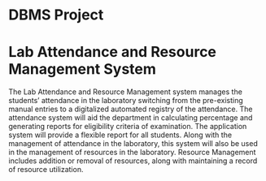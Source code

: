 # DBMS Project
# Lab Attendance and Resource Management System

The Lab Attendance and Resource Management system manages the students’ attendance in the
laboratory switching from the pre-existing manual entries to a digitalized automated registry of
the attendance. The attendance system will aid the department in calculating percentage and
generating reports for eligibility criteria of examination. The application system will provide a
flexible report for all students. Along with the management of attendance in the laboratory, this
system will also be used in the management of resources in the laboratory. Resource
Management includes addition or removal of resources, along with maintaining a record of
resource utilization.
